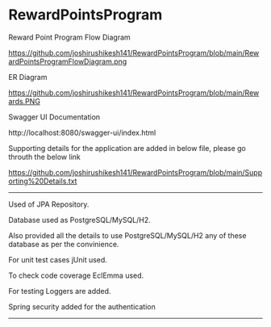 # RewardPointsProgram

Reward Point Program Flow Diagram

https://github.com/joshirushikesh141/RewardPointsProgram/blob/main/RewardPointsProgramFlowDiagram.png

ER Diagram

https://github.com/joshirushikesh141/RewardPointsProgram/blob/main/Rewards.PNG

Swagger UI Documentation

http://localhost:8080/swagger-ui/index.html

Supporting details for the application are added in below file, please go throuth the below link

https://github.com/joshirushikesh141/RewardPointsProgram/blob/main/Supporting%20Details.txt

----------------------------------------------------------------------------------------------------------

Used of JPA Repository.

Database used as PostgreSQL/MySQL/H2.

Also provided all the details to use PostgreSQL/MySQL/H2 any of these database as per the convinience.

For unit test cases jUnit used.

To check code coverage EclEmma used.

For testing Loggers are added.

Spring security added for the authentication

---------------------------------------------------------------------------------------------------------




